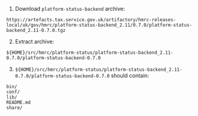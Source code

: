 1. Download `platform-status-backend` archive:
```
https://artefacts.tax.service.gov.uk/artifactory/hmrc-releases-local/uk/gov/hmrc/platform-status-backend_2.11/0.7.0/platform-status-backend_2.11-0.7.0.tgz
```

2. Extract archive:
```
${HOME}/src/hmrc/platform-status/platform-status-backend_2.11-0.7.0/platform-status-backend-0.7.0
```

3. `${HOME}/src/hmrc/platform-status/platform-status-backend_2.11-0.7.0/platform-status-backend-0.7.0` should contain:
```
bin/
conf/
lib/
README.md
share/
```

